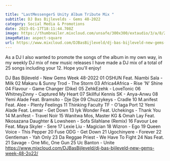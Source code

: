 ```yaml
---

title: "LastMessengerS Unity Album Tribute Mix "
subtitle: DJ Bas Bijlevelds - Gems 48-2022
category: Social Media & Promotions
date: 2023-01-17T18:11:44.708Z
image: https://thumbnailer.mixcloud.com/unsafe/300x300/extaudio/3/a/8/2/980e-9bb8-4a97-b9cd-4f2b26fc131a
imageRatio: aspect-square
url: https://www.mixcloud.com/DJBasBijleveld/dj-bas-bijleveld-new-gems-week-48-2o22/
---
```

As a DJ I also wanted to promote the songs of the album in my own way, in my weekly DJ mix of new music releases I have made a DJ mix of a total of 25 songs including your 12. Hope you'll enjoy!

DJ Bas Bijleveld - New Gems Week 48-2022
01 OSHUN Feat. Niambi Sala - Milk
02 Makaru & Sunny Trod - The Storm
03 Africa4Africa - Rise 'N' Shine
04 Flavour - Game Changer (Dike)
05 ZehkEzehk - LoveTonic
06 WhitneyZinny - Captured My Heart
07 Skillful Kennis SK - Anya-Anwu
08 Yemi Alade Feat. Bramsito - Dje Dje
09 Chuzzykeys - Cradle
10 M.anifest Feat. Alee - Plenty Feelings
11 Thinking Faculty TF - O'laga Port
12 Yemi Alade Feat. Lemar - Get Down
13 Iyk Wonder Feat. Uchekings - Thank You
14 M.anifest - Travel Noir
15 Wanitwa Mos, Master KG & Omah Lay Feat. Nkosazana Daughter & Lowsheen - Sofa Silahlane (Remix)
16 Favour Lee Feat. Maya Skyler - Sere
17 Lexie Liu - Magician
18 Wizron - Ego
19 Queen Voice - This Pepper
20 Fuse ODG - Get Down
21 Ugochinyere - Forever
22 Gentleman - Yah Only
23 Da Reggae Priest - We Have To Fight
24 Nas Feat. 21 Savage - One Mic, One Gun
25 Uc Banton - Unite
https://www.mixcloud.com/DJBasBijleveld/dj-bas-bijleveld-new-gems-week-48-2o22/